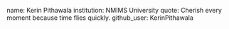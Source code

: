 name: Kerin Pithawala
institution: NMIMS University
quote: Cherish every moment because time flies quickly.
github_user: KerinPithawala